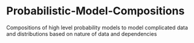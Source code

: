 # Probabilistic-Model-Compositions
Compositions of high level probability models to model complicated data and distributions based on nature of data and dependencies
